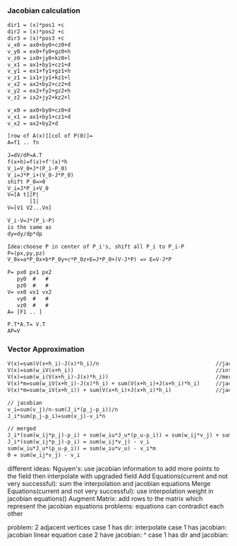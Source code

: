 
### Jacobian calculation
```latex
dir1 = (x)*pos1 +c 
dir2 = (x)*pos2 +c
dir3 = (x)*pos3 +c
v_x0 = ax0+by0+cz0+d
v_y0 = ex0+fy0+gz0+h
v_z0 = ix0+jy0+kz0+l
v_x1 = ax1+by1+cz1+d
v_y1 = ex1+fy1+gz1+h
v_z1 = ix1+jy1+kz1+l
v_x2 = ax2+by2+cz2+d
v_y2 = ex2+fy2+gz2+h
v_z2 = ix2+jy2+kz2+l

v_x0 = ax0+by0+cz0+d
v_x1 = ax1+by1+cz1+d
v_x2 = ax2+by2+d

[row of A(x)][col of P(0)]=
A=f1 .. fn

J=dV/dP=A.T
f(x+h)=f(x)+f'(x)*h
V_i=V_0+J*(P_i-P_0)
V_i=J*P_i+(V_0-J*P_0)
shift P_0=>0
V_i=J*P_i+V_0
V=[A t]|P|
       |1|
V=[V1 V2...Vn]

V_i-V=J*(P_i-P)
is the same as
dy=dy/dp*dp

Idea:choose P in center of P_i's, shift all P_i to P_i-P
P=(px,py,pz)
V_0x=a*P_0x+b*P_0y+c*P_0z+E=J*P_0+(V-J*P) => E=V-J*P

P= px0 px1 px2
   py0  #   # 
   pz0  #   # 
V= vx0 vx1 vx2
   vy0  #   # 
   vz0  #   # 
A= [F1 .. ]

P.T*A.T= V.T
AP=V
```

### Vector Approximation
```latex
V(x)=sum(V(x+h_i)-J(x)*h_i)/n                                     //jacobian info
V(x)=sum(w_iV(x+h_i))                                             //interpolation (jacobian is not known at x)
V(x)=sum(w_i(V(x+h_i)-J(x)*h_i))                                  //merged (jacobian is known at x)
V(x)*m=sum(w_iV(x+h_i)-J(x)*h_i) + sum(V(x+h_i)+J(x+h_i)*h_i)     //jacobian is known at x+h_i and at x
V(x)*m=sum(w_iV(x+h_i)) + sum(V(x+h_i)+J(x+h_i)*h_i)              //jacobian is known at x+h_i

// jacobian
v_i=sum(v_j)/n-sum(J_i*(p_j-p_i))/n
J_i*sum(p_j-p_i)=sum(v_j)-v_i*n

// merged
J_i*(sum(w_ij*p_j)-p_i) + sum(w_iu*J_u*(p_u-p_i)) = sum(w_ij*v_j) + sum(w_iu*v_u) - v_i*m       (jacobian at x and x+h_i)
J_i*(sum(w_ij*p_j)-p_i) = sum(w_ij*v_j) - v_i                                         (jacobian at x)
sum(w_iu*J_u*(p_u-p_i)) = sum(w_iu*v_u) - v_i*m                                       (jacobian at x+h_i)
0 = sum(w_ij*v_j) - v_i                                                               (no jacobian info nearby)   
```

different ideas:
   Nguyen's: 
      use jacobian information to add more points to the field 
      then interpolate with upgraded field
   Add Equations(current and not very successful):
      sum the interpolation and jacobian equations 
   Merge Equations(current and not very successful):
      use interpolation weight in jacobian equations() 
   Augment Matrix:
      add rows to the matrix which represent the jacobian equations
      problems: equations can contradict each other
   

problem: 2 adjacent vertices
case 1 has dir: interpolate
case 1 has jacobian: jacobian linear equation
case 2 have jacobian: ^
case 1 has dir and jacobian: 